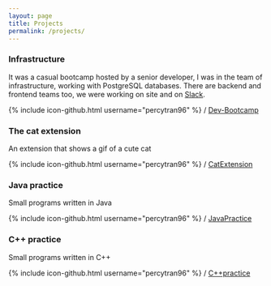 ```yaml
---
layout: page
title: Projects
permalink: /projects/
---
```


### Infrastructure
It was a casual bootcamp hosted by a senior developer, I was in the team of infrastructure, working with PostgreSQL databases.
There are backend and frontend teams too, we were working on site and on [Slack](https://slack.com/).

{% include icon-github.html username="percytran96" %} /
[Dev-Bootcamp](https://github.com/ntjandra/6Nought-Dev-Bootcamp)



### The cat extension
An extension that shows a gif of a cute cat

{% include icon-github.html username="percytran96" %} /
[CatExtension](https://github.com/percytran96/funChromeExtension)




### Java practice
Small programs written in Java

{% include icon-github.html username="percytran96" %} /
[JavaPractice](https://github.com/percytran96/Java-practice)



### C++ practice
Small programs written in C++

{% include icon-github.html username="percytran96" %} /
[C++practice](https://github.com/percytran96/C-practice)
